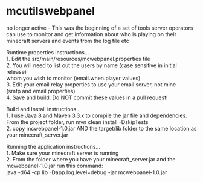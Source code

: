 # mcutilswebpanel
no longer active - This was the beginning of a set of tools server operators can use to monitor
and get information about who is playing on their minecraft servers and 
events from the log file etc

Runtime properties instructions...
<br />1. Edit the src/main/resources/mcwebpanel.properties file
<br />2. You will need to list out the users by name (case sensitive in initial release)
   <br />whom you wish to monitor (email.when.player values)
<br />3. Edit your email relay properties to use your email server, not mine
   <br />(smtp and email properties)
<br />4. Save and build. Do NOT commit these values in a pull request!

Build and Install instructions...
<br />1. I use Java 8 and Maven 3.3.x to compile the jar file and dependencies.
   <br />From the project folder, run mvn clean install -DskipTests
<br />2. copy mcwebpanel-1.0.jar AND the target/lib folder to the same location as your minecraft_server.jar

Running the application instructions...
<br />1. Make sure your minecraft server is running
<br />2. From the folder where you have your minecraft_server.jar and the mcwebpanel-1.0.jar run this command:
   <br />java -d64 -cp lib -Dapp.log.level=debug -jar mcwebpanel-1.0.jar
   
